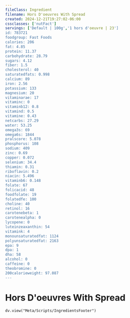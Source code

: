 ```yaml
---
fileClass: Ingredient
filename: Hors D'oeuvres With Spread
created: 2024-12-21T19:27:02-06:00
cssclasses: ['nutFact']
servings: ['Default | 100g','1 hors d'oeuvre | 23']
id: 783721
foodgroup: Fast Foods
calories: 206
fat: 4.85
protein: 11.37
carbohydrate: 28.79
sugars: 4.12
fiber: 1.5
cholesterol: 40
saturatedfats: 0.998
calcium: 89
iron: 2.56
potassium: 133
magnesium: 20
vitaminarae: 17
vitaminc: 0
vitaminb12: 0.8
vitamind: 0.5
vitamine: 0.43
netcarbs: 27.29
water: 53.25
omega3s: 69
omega6s: 1844
pralscore: 5.078
phosphorus: 108
sodium: 409
zinc: 0.69
copper: 0.072
selenium: 34.4
thiamin: 0.31
riboflavin: 0.2
niacin: 5.496
vitaminb6: 0.148
folate: 67
folicacid: 48
foodfolate: 19
folatedfe: 100
choline: 40
retinol: 16
carotenebeta: 1
carotenealpha: 0
lycopene: 0
luteinzeaxanthin: 54
vitamink: 4
monounsaturatedfat: 1124
polyunsaturatedfat: 2163
epa: 9
dpa: 1
dha: 58
alcohol: 0
caffeine: 0
theobromine: 0
200calorieweight: 97.087
---
```


# Hors D'oeuvres With Spread

```dataviewjs
dv.view("Meta/Scripts/IngredientsFooter")
```